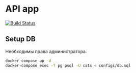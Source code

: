 # API app

[![Build Status](https://travis-ci.org/meowle/cats-api.svg?branch=master)](https://travis-ci.org/meowle/cats-api)

## Setup DB

Необходимы права администратора.

```bash
docker-compose up -d
docker-compose exec -T pg psql -U cats < configs/db.sql
```